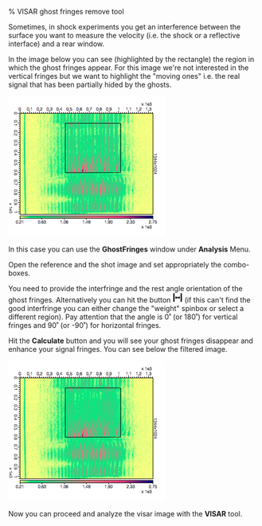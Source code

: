% VISAR ghost fringes remove tool

Sometimes, in shock experiments you get an interference between the
surface you want to measure the velocity (i.e. the shock or a reflective
interface) and a rear window.

In the image below you can see (highlighted by the rectangle) the region
in which the ghost fringes appear. For this image we're not interested
in the vertical fringes but we want to highlight the "moving ones" i.e.
the real signal that has been partially hided by the ghosts.

<img src="ghost1.png"/>


In this case you can use the **GhostFringes** window
under **Analysis** Menu.

Open the reference and the shot image and set appropriately the
combo-boxes.

You need to provide the interfringe and the rest angle orientation of
the ghost fringes. Alternatively you can hit the button <img src="refresh2.png" width="20"/> 
(if this can't find the good interfringe you can
either change the "weight" spinbox or select a different region). Pay
attention that the angle is 0˚ (or 180˚) for vertical fringes and 90˚
(or -90˚) for horizontal fringes.

Hit the **Calculate** button and you will see your ghost fringes disappear 
and enhance your signal fringes. You can see below the filtered image.

<img src="ghost2.png"/>

Now you can proceed and analyze the visar image with the
**VISAR** tool.
